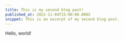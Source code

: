 ```yaml
---
title: This is my second blog post!
published_at: 2022-11-04T15:00:00.000Z
snippet: This is an excerpt of my second blog post.
---
```


Hello, world!

